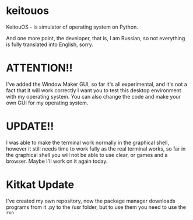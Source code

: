# keitouos
KeitouOS - is simulator of operating system on Python.

And one more point, the developer, that is, I am Russian, so not everything is fully translated into English, sorry.

# ATTENTION!!
I've added the Window Maker GUI, so far it's all experimental, and it's
not a fact that it will work correctly I want you to test this desktop 
environment with my operating system. You can also change the code and 
make your own GUI for my operating system.
# UPDATE!! 
I was able to make 
the terminal work normally in the graphical shell, however it still 
needs time to work fully as the real terminal works, so far in the 
graphical shell you will not be able to use clear, or games and a 
browser. Maybe I'll work on it again today.

# Kitkat Update
I've created my own repository, now the package manager downloads 
programs from it .py to the /usr folder, but to use them you need to use 
the ``run``
